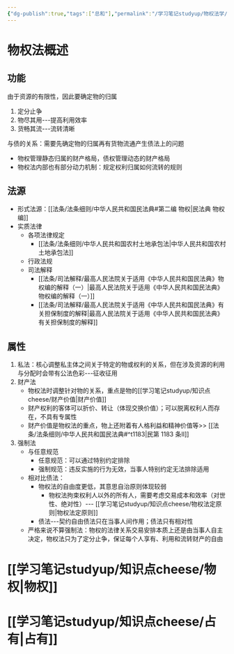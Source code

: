 ```yaml
---
{"dg-publish":true,"tags":["总和"],"permalink":"/学习笔记studyup/物权法学/物权法学/","dgPassFrontmatter":true,"created":"2024-09-13T08:00:14.847+08:00","updated":"2024-10-20T22:43:37.665+08:00"}
---
```


# 物权法概述
## 功能
由于资源的有限性，因此要确定物的归属
1. 定分止争
2. 物尽其用---提高利用效率
3. 货畅其流---流转清晰

与债的关系：需要先确定物的归属再有货物流通产生债法上的问题
- 物权管理静态归属的财产格局，债权管理动态的财产格局
- 物权法内部也有部分动力机制：规定权利归属如何流转的规则
## 法源
- 形式法源：[[法条/法条细则/中华人民共和国民法典#第二编 物权\|民法典 物权编]]
- 实质法律
	- 各项法律规定
		- [[法条/法条细则/中华人民共和国农村土地承包法\|中华人民共和国农村土地承包法]]
	- 行政法规
	- 司法解释
		- [[法条/司法解释/最高人民法院关于适用《中华人民共和国民法典》物权编的解释（一）\|最高人民法院关于适用《中华人民共和国民法典》物权编的解释（一）]]
		- [[法条/司法解释/最高人民法院关于适用《中华人民共和国民法典》有关担保制度的解释\|最高人民法院关于适用《中华人民共和国民法典》有关担保制度的解释]]
## 属性
1. 私法：核心调整私主体之间关于特定的物或权利的关系，但在涉及资源的利用与分配时会带有公法色彩---征收征用
2. 财产法
	- 物权法时调整针对物的关系，重点是物的[[学习笔记studyup/知识点cheese/财产价值\|财产价值]]
	- 财产权利的客体可以折价、转让（体现交换价值）；可以脱离权利人而存在，不具有专属性
	- 财产价值是物权法的重点，物上还附着有人格利益和精神价值等>> [[法条/法条细则/中华人民共和国民法典#^t1183\|民第 1183 条Ⅱ]]
3. 强制法
	- 与任意规范
		- 任意规范：可以通过特别约定排除
		- 强制规范：违反实施的行为无效，当事人特别约定无法排除适用
	- 相对比债法：
		- 物权法的自由度更低，其意思自治原则体现较弱
			- 物权法拘束权利人以外的所有人，需要考虑交易成本和效率（对世性、绝对性）--- [[学习笔记studyup/知识点cheese/物权法定原则\|物权法定原则]]
		- 债法---契约自由债法只在当事人间作用；债法只有相对性
	- 严格来说不算强制法：物权的法律关系交易安排本质上还是由当事人自主决定，物权法只为了定分止争，保证每个人享有、利用和流转财产的自由
# [[学习笔记studyup/知识点cheese/物权\|物权]]
# [[学习笔记studyup/知识点cheese/占有\|占有]]


